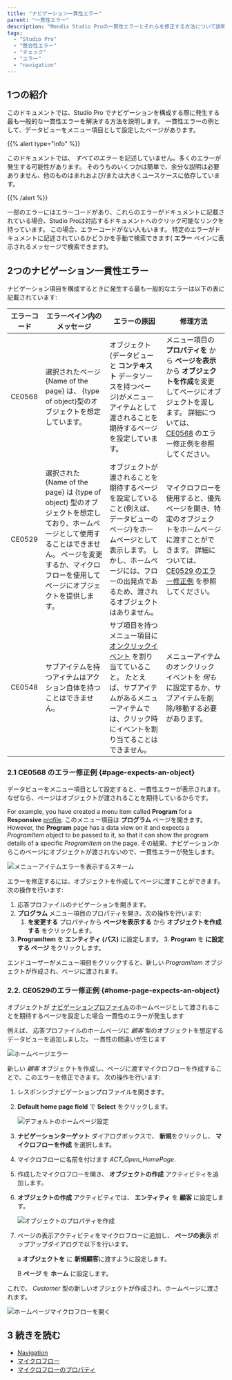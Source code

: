 ```yaml
---
title: "ナビゲーション一貫性エラー"
parent: "一貫性エラー"
description: "Mendix Studio Proの一貫性エラーとそれらを修正する方法について説明します。"
tags:
  - "Studio Pro"
  - "整合性エラー"
  - "チェック"
  - "エラー"
  - "navigation"
---
```


## 1つの紹介

このドキュメントでは、Studio Pro でナビゲーションを構成する際に発生する最も一般的な一貫性エラーを解決する方法を説明します。 一貫性エラーの例として、データビューをメニュー項目として設定したページがあります。

{{% alert type="info" %}}

このドキュメントでは、 *すべてのエラー* を記述していません。多くのエラーが発生する可能性があります。 そのうちのいくつかは簡単で、余分な説明は必要ありません、他のものはまれおよび/または大きくユースケースに依存しています。

{{% /alert %}}

一部のエラーにはエラーコードがあり、これらのエラーがドキュメントに記載されている場合、Studio Proは対応するドキュメントへのクリック可能なリンクを持っています。 この場合、エラーコードがない人もいます。 特定のエラーがドキュメントに記述されているかどうかを手動で検索できます( **エラー** ペインに表示されるメッセージで検索できます)。

## 2つのナビゲーション一貫性エラー

ナビゲーション項目を構成するときに発生する最も一般的なエラーは以下の表に記載されています:

| エラーコード | エラーペイン内のメッセージ                                                                                                              | エラーの原因                                                                                                      | 修理方法                                                                                                                                |
| ------ | -------------------------------------------------------------------------------------------------------------------------- | ----------------------------------------------------------------------------------------------------------- | ----------------------------------------------------------------------------------------------------------------------------------- |
| CE0568 | 選択されたページ {Name of the page} は、 {type of object}型のオブジェクトを想定しています。                                                           | オブジェクト(データビューと **コンテキスト** データソースを持つページ)がメニューアイテムとして渡されることを期待するページを設定しています。                                  | メニュー項目の **プロパティを** から **ページを表示** から **オブジェクトを作成**を変更してページにオブジェクトを渡します。 詳細については、 [CE0568](#page-expects-an-object) のエラー修正例を参照してください。 |
| CE0529 | 選択された {Name of the page} は {type of object} 型のオブジェクトを想定しており、ホームページとして使用することはできません。 ページを変更するか、マイクロフローを使用してページにオブジェクトを提供します。 | オブジェクトが渡されることを期待するページを設定していること(例えば、 データビューのページ)をホームページとして表示します。 しかし、ホームページには、フローの出発点であるため、渡されるオブジェクトはありません。 | マイクロフローを使用すると、優先ページを開き、特定のオブジェクトをホームページに渡すことができます。 詳細については、 [CE0529 のエラー修正例](#home-page-expects-an-object) を参照してください。               |
| CE0548 | サブアイテムを持つアイテムはアクション自体を持つことはできません。                                                                                          | サブ項目を持つメニュー項目に [オンクリックイベント](on-click-event) を割り当てていること。 たとえば、サブアイテムがあるメニューアイテムでは、クリック時にイベントを割り当てることはできません。  | メニューアイテムのオンクリックイベントを *何も*に設定するか、サブアイテムを削除/移動する必要があります。                                                                              |

### 2.1 CE0568 のエラー修正例 {#page-expects-an-object}

データビューをメニュー項目として設定すると、一貫性エラーが表示されます。 なぜなら、ページはオブジェクトが渡されることを期待しているからです。

For example, you have created a menu item called **Program** for a **Responsive** [profile](navigation#profiles). このメニュー項目は **プログラム** ページを開きます。 However, the **Program** page has a data view on it and expects a *ProgramItem* object to be passed to it, so that it can show the program details of a specific *ProgramItem* on the page. その結果、ナビゲーションからこのページにオブジェクトが渡されないので、一貫性エラーが発生します。

![メニューアイテムエラーを表示するスキーム](attachments/consistency-errors-navigation/page-expects-an-object-error.png)

エラーを修正するには、オブジェクトを作成してページに渡すことができます。 次の操作を行います:

1. 応答プロファイルのナビゲーションを開きます。
2.  **プログラム** メニュー項目のプロパティを開き、次の操作を行います:
    1. **を変更する** プロパティから **ページを表示する** から **オブジェクトを作成する** をクリックします。
2. **ProgramItem** を **エンティティ (パス)** に設定します。
    3. **Program** を **に設定する ページ** をクリックします。


エンドユーザーがメニュー項目をクリックすると、新しい *ProgramItem* オブジェクトが作成され、ページに渡されます。

### 2.2. CE0529のエラー修正例 {#home-page-expects-an-object}

オブジェクトが [ナビゲーションプロファイル](navigation#properties)のホームページとして渡されることを期待するページを設定した場合 一貫性のエラーが発生します

例えば、 応答プロファイルのホームページに *顧客* 型のオブジェクトを想定するデータビューを追加しました。 一貫性の間違いが生じます

![ホームページエラー](attachments/consistency-errors-navigation/home-page-error.png)

新しい *顧客* オブジェクトを作成し、ページに渡すマイクロフローを作成することで、このエラーを修正できます。 次の操作を行います:

1. レスポンシブナビゲーションプロファイルを開きます。

2.  **Default home page field** で **Select** をクリックします。

    ![デフォルトのホームページ設定](attachments/consistency-errors-navigation/default-home-page-field.png)

3. **ナビゲーションターゲット** ダイアログボックスで、 **新規**をクリックし、 **マイクロフローを作成** を選択します。

4. マイクロフローに名前を付けます *ACT_Open_HomePage*.

5. 作成したマイクロフローを開き、 **オブジェクトの作成** アクティビティを追加します。

6.  **オブジェクトの作成** アクティビティでは、 **エンティティ** を **顧客** に設定します。

    ![オブジェクトのプロパティを作成](attachments/consistency-errors-navigation/create-object-properties.png)

7. ページの表示アクティビティをマイクロフローに追加し、 **ページの表示** ポップアップダイアログで以下を行います。<br/>

    a **オブジェクトを** に **新規顧客**に渡すように設定します。<br/>

    B **ページ** を **ホーム** に設定します。

これで、 *Customer* 型の新しいオブジェクトが作成され、ホームページに渡されます。

![ホームページマイクロフローを開く](attachments/consistency-errors-navigation/open-home-page-microflow.png)


## 3 続きを読む

* [Navigation](navigation)
* [マイクロフロー](マイクロフロー)
* [マイクロフローのプロパティ](マイクロフロー)
